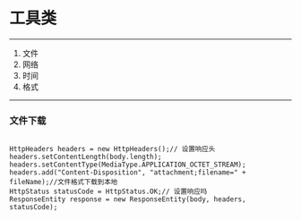 # 工具类
***
1. 文件
2. 网络
3. 时间
4. 格式
***
### 文件下载
<pre><code>
HttpHeaders headers = new HttpHeaders();// 设置响应头
headers.setContentLength(body.length);
headers.setContentType(MediaType.APPLICATION_OCTET_STREAM);
headers.add("Content-Disposition", "attachment;filename=" + fileName);//文件格式下载到本地
HttpStatus statusCode = HttpStatus.OK;// 设置响应吗
ResponseEntity<byte[]> response = new ResponseEntity<byte[]>(body, headers, statusCode);
</code></pre>

